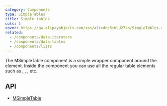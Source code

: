 ```yaml
---
category: Components
type: SimpleTables
title: Simple tables
cols: 1
cover: https://gw.alipayobjects.com/zos/alicdn/5rWLU27so/SimpleTables.svg
related:
  - /components/data-iterators
  - /components/data-tables
  - /components/lists
---
```


The MSimpleTable component is a simple wrapper component around the <table> element. Inside the component you can use all the regular table elements such as <thead>, <tbody>, <tr>, etc.

## API

- [MSimpleTable](/api/MSimpleTable)